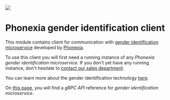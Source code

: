 
![](https://www.phonexia.com/wp-content/uploads/phonexia-logo-transparent-500px.png)

# Phonexia gender identification client

This module contains client for communication with [gender identification microservice](https://hub.docker.com/repository/docker/phonexia/gender-identification/general) developed by [Phonexia](https://phonexia.com).

To use this client you will first need a running instance of any *Phonexia gender identification microservice*. If you don't yet have any running instance, don't hesitate to [contact our sales department](mailto:info@phonexia.com).

You can learn more about the gender identification technology [here](https://docs.phonexia.com/products/speech-platform-4/technologies/gender-identification/).

On [this page](https://docs.phonexia.com/products/speech-platform-4/grpc/api/phonexia/grpc/technologies/gender_identification/v1/gender_identification.proto#genderidentification), you will find a *gRPC API* reference for *gender identification microservice*.